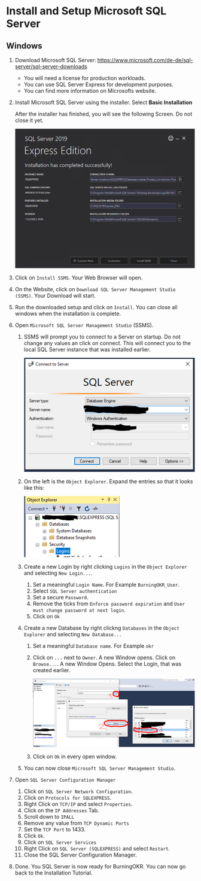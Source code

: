 # Install and Setup Microsoft SQL Server
## Windows

1. Download Microsoft SQL Server: https://www.microsoft.com/de-de/sql-server/sql-server-downloads
    - You will need a license for production workloads.
    - You can use SQL Server Express for development purposes.
    - You can find more information on Microsofts website.
    
2. Install Microsoft SQL Server using the installer. Select **Basic Installation**
   
   After the installer has finished, you will see the following Screen. Do not close it yet.
   
   ![SQL_Server_Install_Overview](./images/sqlserver_install_overview.PNG)
   
3. Click on `Install SSMS`. Your Web Browser will open.
4. On the Website, click on `Download SQL Server Management Studio (SSMS)`. Your Download will start.
5. Run the downloaded setup and click on `Install`. You can close all windows when the installation is complete.
6. Open `Microsoft SQL Server Management Studio` (SSMS).
    1. SSMS will prompt you to connect to a Server on startup. Do not change any values an click on connect.
       This will connect you to the local SQL Server instance that was installed earlier.
       
       ![SQL_Server_Connect_Window](./images/ssms_connect_to_server.PNG)
    2. On the left is the `Object Explorer`. Expand the entries so that it looks like this:
       
       ![SQL_Server_Object_Explorer](./images/ssms_object_explorer.PNG)
    3. Create a new Login by right clicking `Logins` in the `Object Explorer` and selecting `New Login...`.
        1. Set a meaningful `Login Name`. For Example `BurningOKR_User`.
        2. Select `SQL Server authentication`
        3. Set a secure `Password`.
        4. Remove the ticks from `Enforce password expiration` and `User must change password at next login`.
        5. Click on `Ok`
    4. Create a new Database by right clickng `Databases` in the `Object Explorer` and selecting `New Database...`
        1. Set a meaningful `Database name`. For Example `okr`
        2. Click on `...` next to `Owner`. A new Window opens. Click on `Browse...`. A new Window Opens. Select the Login, that was created earlier.
           
           ![SQL_Server_Create_Database](./images/ssms_create_database.PNG)
        3. Click on `Ok` in every open window.
    5. You can now close `Microsoft SQL Server Management Studio`.
7. Open `SQL Server Configuration Manager`
    1. Click on `SQL Server Network Configuration`.
    2. Click on `Protocols for SQLEXPRESS`.
    3. Right Click on `TCP/IP` and select `Properties`.
    4. Click on the `IP Addresses` Tab.
    5. Scroll down to `IPALL`
    6. Remove any value from `TCP Dynamic Ports`
    7. Set the `TCP Port` to 1433.
    8. Click `Ok`.
    9. Click on `SQL Server Services`
    10. Right Click on `SQL Server (SQLEXPRESS)` and select `Restart`.
    11. Close the SQL Server Configuration Manager.
8. Done. You SQL Server is now ready for BurningOKR. You can now go back to
   the Installation Tutorial.
